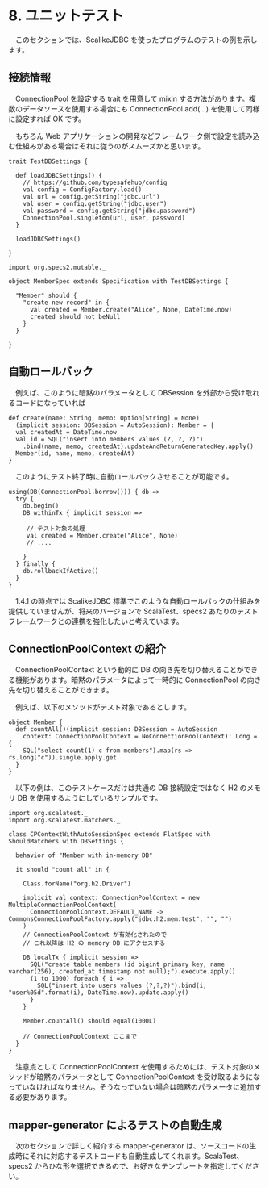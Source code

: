 # 8. ユニットテスト

　このセクションでは、ScalikeJDBC を使ったプログラムのテストの例を示します。

## 接続情報

　ConnectionPool を設定する trait を用意して mixin する方法があります。複数のデータソースを使用する場合にも ConnectionPool.add(...) を使用して同様に設定すれば OK です。

　もちろん Web アプリケーションの開発などフレームワーク側で設定を読み込む仕組みがある場合はそれに従うのがスムーズかと思います。

```
trait TestDBSettings {

  def loadJDBCSettings() {
    // https://github.com/typesafehub/config
    val config = ConfigFactory.load()
    val url = config.getString("jdbc.url")
    val user = config.getString("jdbc.user")
    val password = config.getString("jdbc.password")
    ConnectionPool.singleton(url, user, password)
  }

  loadJDBCSettings()

}

import org.specs2.mutable._

object MemberSpec extends Specification with TestDBSettings {

  "Member" should {
    "create new record" in {
      val created = Member.create("Alice", None, DateTime.now)
      created should not beNull
    }
  }

}
```

## 自動ロールバック

　例えば、このように暗黙のパラメータとして DBSession を外部から受け取れるコードになっていれば

```
def create(name: String, memo: Option[String] = None)
  (implicit session: DBSession = AutoSession): Member = {
  val createdAt = DateTime.now
  val id = SQL("insert into members values (?, ?, ?)")
    .bind(name, memo, createdAt).updateAndReturnGeneratedKey.apply()
  Member(id, name, memo, createdAt)
}
```

　このようにテスト終了時に自動ロールバックさせることが可能です。

```
using(DB(ConnectionPool.borrow())) { db =>
  try {
    db.begin()
    DB withinTx { implicit session =>

     // テスト対象の処理
     val created = Member.create("Alice", None)
     // ....

    }
  } finally {
    db.rollbackIfActive()
  }
}
```

　1.4.1 の時点では ScalikeJDBC 標準でこのような自動ロールバックの仕組みを提供していませんが、将来のバージョンで ScalaTest、specs2 あたりのテストフレームワークとの連携を強化したいと考えています。


## ConnectionPoolContext の紹介

　ConnectionPoolContext という動的に DB の向き先を切り替えることができる機能があります。暗黙のパラメータによって一時的に ConnectionPool の向き先を切り替えることができます。

　例えば、以下のメソッドがテスト対象であるとします。

```
object Member {
  def countAll()(implicit session: DBSession = AutoSession
    context: ConnectionPoolContext = NoConnectionPoolContext): Long = {
    SQL("select count(1) c from members").map(rs => rs.long("c")).single.apply.get
  }
}
```

　以下の例は、このテストケースだけは共通の DB 接続設定ではなく H2 のメモリ DB を使用するようにしているサンプルです。

```
import org.scalatest._
import org.scalatest.matchers._

class CPContextWithAutoSessionSpec extends FlatSpec with ShouldMatchers with DBSettings {

  behavior of "Member with in-memory DB"

  it should "count all" in {

    Class.forName("org.h2.Driver")

    implicit val context: ConnectionPoolContext = new MultipleConnectionPoolContext(
      ConnectionPoolContext.DEFAULT_NAME -> CommonsConnectionPoolFactory.apply("jdbc:h2:mem:test", "", "")
    )
    // ConnectionPoolContext が有効化されたので
    // これ以降は H2 の memory DB にアクセスする
 
    DB localTx { implicit session =>
      SQL("create table members (id bigint primary key, name varchar(256), created_at timestamp not null);").execute.apply()
      (1 to 1000) foreach { i =>
        SQL("insert into users values (?,?,?)").bind(i, "user%05d".format(i), DateTime.now).update.apply()
      }
    }

    Member.countAll() should equal(1000L)

    // ConnectionPoolContext ここまで
  }
}
```

　注意点として ConnectionPoolContext を使用するためには、テスト対象のメソッドが暗黙のパラメータとして ConnectionPoolContext を受け取るようになっていなければなりません。そうなっていない場合は暗黙のパラメータに追加する必要があります。


## mapper-generator によるテストの自動生成

　次のセクションで詳しく紹介する mapper-generator は、ソースコードの生成時にそれに対応するテストコードも自動生成してくれます。ScalaTest、specs2 からひな形を選択できるので、お好きなテンプレートを指定してください。


